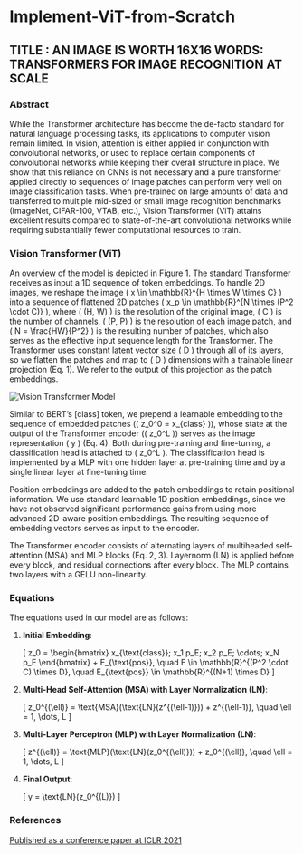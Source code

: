 # Implement-ViT-from-Scratch

## TITLE : AN IMAGE IS WORTH 16X16 WORDS: TRANSFORMERS FOR IMAGE RECOGNITION AT SCALE

### Abstract
While the Transformer architecture has become the de-facto standard for natural language processing tasks, its applications to computer vision remain limited. In vision, attention is either applied in conjunction with convolutional networks, or used to replace certain components of convolutional networks while keeping their overall structure in place. We show that this reliance on CNNs is not necessary and a pure transformer applied directly to sequences of image patches can perform very well on image classification tasks. When pre-trained on large amounts of data and transferred to multiple mid-sized or small image recognition benchmarks (ImageNet, CIFAR-100, VTAB, etc.), Vision Transformer (ViT) attains excellent results compared to state-of-the-art convolutional networks while requiring substantially fewer computational resources to train.

### Vision Transformer (ViT)
An overview of the model is depicted in Figure 1. The standard Transformer receives as input a 1D sequence of token embeddings. To handle 2D images, we reshape the image \( x \in \mathbb{R}^{H \times W \times C} \) into a sequence of flattened 2D patches \( x_p \in \mathbb{R}^{N \times (P^2 \cdot C)} \), where \( (H, W) \) is the resolution of the original image, \( C \) is the number of channels, \( (P, P) \) is the resolution of each image patch, and \( N = \frac{HW}{P^2} \) is the resulting number of patches, which also serves as the effective input sequence length for the Transformer. The Transformer uses constant latent vector size \( D \) through all of its layers, so we flatten the patches and map to \( D \) dimensions with a trainable linear projection (Eq. 1). We refer to the output of this projection as the patch embeddings.

![Vision Transformer Model](https://github.com/SYED-M-HUSSAIN/Implement-ViT-from-Scratch/blob/main/content/ViT.png)

Similar to BERT’s [class] token, we prepend a learnable embedding to the sequence of embedded patches (\( z_0^0 = x_{class} \)), whose state at the output of the Transformer encoder (\( z_0^L \)) serves as the image representation \( y \) (Eq. 4). Both during pre-training and fine-tuning, a classification head is attached to \( z_0^L \). The classification head is implemented by a MLP with one hidden layer at pre-training time and by a single linear layer at fine-tuning time.

Position embeddings are added to the patch embeddings to retain positional information. We use standard learnable 1D position embeddings, since we have not observed significant performance gains from using more advanced 2D-aware position embeddings. The resulting sequence of embedding vectors serves as input to the encoder.

The Transformer encoder consists of alternating layers of multiheaded self-attention (MSA) and MLP blocks (Eq. 2, 3). Layernorm (LN) is applied before every block, and residual connections after every block. The MLP contains two layers with a GELU non-linearity.

### Equations

The equations used in our model are as follows:

1. **Initial Embedding**:

   \[
   z_0 = \begin{bmatrix} x_{\text{class}}; x_1 p_E; x_2 p_E; \cdots; x_N p_E \end{bmatrix} + E_{\text{pos}}, \quad E \in \mathbb{R}^{(P^2 \cdot C) \times D}, \quad E_{\text{pos}} \in \mathbb{R}^{(N+1) \times D}
   \]

2. **Multi-Head Self-Attention (MSA) with Layer Normalization (LN)**:

   \[
   z_0^{(\ell)} = \text{MSA}(\text{LN}(z^{(\ell-1)})) + z^{(\ell-1)}, \quad \ell = 1, \dots, L
   \]

3. **Multi-Layer Perceptron (MLP) with Layer Normalization (LN)**:

   \[
   z^{(\ell)} = \text{MLP}(\text{LN}(z_0^{(\ell)})) + z_0^{(\ell)}, \quad \ell = 1, \dots, L
   \]

4. **Final Output**:

   \[
   y = \text{LN}(z_0^{(L)})
   \]


### References
[Published as a conference paper at ICLR 2021](https://github.com/SYED-M-HUSSAIN/Implement-ViT-from-Scratch/content/Research%20paper.pdf)
